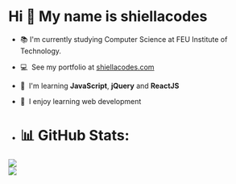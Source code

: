 Hi 👋 My name is shiellacodes
=============================
*   📚  I'm currently studying Computer Science at FEU Institute of Technology.
*   💻  See my portfolio at [shiellacodes.com](http://shiellacodes.com)
*   🧠  I'm learning **JavaScript**, **jQuery** and **ReactJS**
*   🤍  I enjoy learning web development

*   # 📊 GitHub Stats:
![](https://github-readme-stats.vercel.app/api?username=shiellacodes&theme=city_light&hide_border=false&include_all_commits=false&count_private=false)<br/>
![](https://github-readme-streak-stats.herokuapp.com/?user=shiellacodes&theme=city_light&hide_border=false)<br/>

